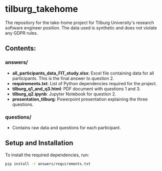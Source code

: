 # tilburg_takehome

The repository for the take-home project for Tilburg University's research software engineer position. The data used is synthetic and does not violate any GDPR rules.

## Contents:

### answers/
- **all_participants_data_FIT_study.xlsx**: Excel file containing data for all participants. This is the final answer to question 2.
- **requirements.txt**: List of Python dependencies required for the project.
- **tilburg_q1_and_q3.html**: PDF document with questions 1 and 3.
- **tilburg_q2.ipynb**: Jupyter Notebook for question 2.
- **presentation_tilburg**: Powerpoint presentation explaining the three questions.

### questions/
- Contains raw data and questions for each participant.

## Setup and Installation
To install the required dependencies, run:

```bash
pip install -r answers/requirements.txt

